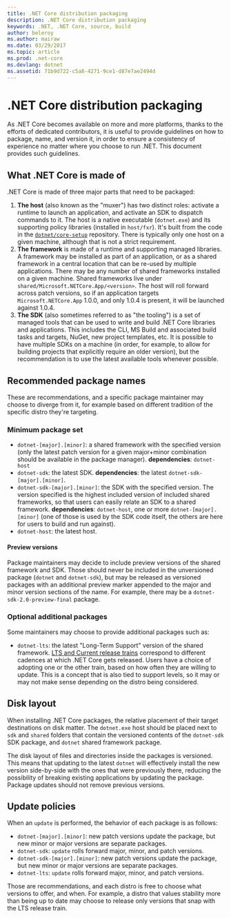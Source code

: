 ```yaml
---
title: .NET Core distribution packaging
description: .NET Core distribution packaging
keywords: .NET, .NET Core, source, build
author: beleroy
ms.author: mairaw
ms.date: 03/29/2017
ms.topic: article
ms.prod: .net-core
ms.devlang: dotnet
ms.assetid: 71b9d722-c5a8-4271-9ce1-d87e7ae2494d
---
```


.NET Core distribution packaging
================================

As .NET Core becomes available on more and more platforms, thanks to the efforts of dedicated contributors, it is useful to provide guidelines on how to package, name, and version it, in order to ensure a consistency of experience no matter where you choose to run .NET.
This document provides such guidelines.

What .NET Core is made of
-------------------------

.NET Core is made of three major parts that need to be packaged:

1. **The host** (also known as the "muxer") has two distinct roles: activate a runtime to launch an application, and activate an SDK to dispatch commands to it. The host is a native executable (`dotnet.exe`) and its supporting policy libraries (installed in `host/fxr`). It's built from the code in the [`dotnet/core-setup`](https://github.com/dotnet/core-setup/) repository. There is typically only one host on a given machine, although that is not a strict requirement.
2. **The framework** is made of a runtime and supporting managed libraries. A framework may be installed as part of an application, or as a shared framework in a central location that can be re-used by multiple applications. There may be any number of shared frameworks installed on a given machine. Shared frameworks live under `shared/Microsoft.NETCore.App/<version>`. The host will roll forward across patch versions, so if an application targets `Microsoft.NETCore.App` 1.0.0, and only 1.0.4 is present, it will be launched against 1.0.4.
3. **The SDK** (also sometimes referred to as "the tooling") is a set of managed tools that can be used to write and build .NET Core libraries and applications. This includes the CLI, MS Build and associated build tasks and targets, NuGet, new project templates, etc. It is possible to have multiple SDKs on a machine (in order, for example, to allow for building projects that explicitly require an older version), but the recommendation is to use the latest available tools whenever possible.

Recommended package names
-------------------------

These are recommendations, and a specific package maintainer may choose to diverge from it, for example based on different tradition of the specific distro they're targeting.

### Minimum package set

* `dotnet-[major].[minor]`: a shared framework with the specified version (only the latest patch version for a given major+minor combination should be available in the package manager). **dependencies**: `dotnet-host`
* `dotnet-sdk`: the latest SDK. **dependencies**: the latest `dotnet-sdk-[major].[minor]`.
* `dotnet-sdk-[major].[minor]`: the SDK with the specified version. The version specified is the highest included version of included shared frameworks, so that users can easily relate an SDK to a shared framework. **dependencies**: `dotnet-host`, one or more `dotnet-[major].[minor]` (one of those is used by the SDK code itself, the others are here for users to build and run against).
* `dotnet-host`: the latest host.

#### Preview versions

Package maintainers may decide to include preview versions of the shared framework and SDK. Those should never be included in the unversioned package (`dotnet` and `dotnet-sdk`), but may be released as versioned packages with an additional preview marker appended to the major and minor version sections of the name. For example, there may be a `dotnet-sdk-2.0-preview-final` package.

### Optional additional packages

Some maintainers may choose to provide additional packages such as:

* `dotnet-lts`: the latest "Long-Term Support" version of the shared framework. [LTS and Current release trains](https://docs.microsoft.com/en-us/dotnet/articles/core/versions/lts-current) correspond to different cadences at which .NET Core gets released. Users have a choice of adopting one or the other train, based on how often they are willing to update. This is a concept that is also tied to support levels, so it may or may not make sense depending on the distro being considered.

Disk layout
-----------

When installing .NET Core packages, the relative placement of their target destinations on disk matter.
The `dotnet.exe` host should be placed next to `sdk` and `shared` folders that contain the versioned contents of the `dotnet-sdk` SDK package, and `dotnet` shared framework package.

The disk layout of files and directories inside the packages is versioned. This means that updating to the latest `dotnet` will effectively install the new version side-by-side with the ones that were previously there, reducing the possibility of breaking existing applications by updating the package. Package updates should not remove previous versions.

Update policies
---------------

When an `update` is performed, the behavior of each package is as follows:

* `dotnet-[major].[minor]`: new patch versions update the package, but new minor or major versions are separate packages.
* `dotnet-sdk`: `update` rolls forward major, minor, and patch versions.
* `dotnet-sdk-[major].[minor]`: new patch versions update the package, but new minor or major versions are separate packages.
* `dotnet-lts`: `update` rolls forward major, minor, and patch versions.

Those are recommendations, and each distro is free to choose what versions to offer, and when. For example, a distro that values stability more than being up to date may choose to release only versions that snap with the LTS release train.
